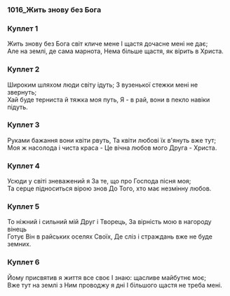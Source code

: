 ### 1016_Жить знову без Бога
### Куплет 1
Жить знову без Бога світ кличе мене І щастя дочасне мені не дає; <br/>Але на землі, де сама марнота, Нема більше щастя, як вірить в Христа.
### Куплет 2
Широким шляхом люди світу ідуть; З вузенької стежки мені не звернуть; <br/>Хай буде терниста й тяжка моя путь, Я - в рай, вони в пекло навіки підуть.
### Куплет 3
Руками бажання вони квіти рвуть, Та квіти любові їх в'януть вже тут; <br/>Моя ж насолода і чиста краса - Це вічна любов мого Друга - Христа.
### Куплет 4
Усюди у світі зневажений я За те, що про Господа пісня моя;<br/>Та серце підноситься вірою знов До Того, хто має незмінну любов.
### Куплет 5
То ніжний і сильний мій Друг і Творець, За вірність мою в нагороду вінець <br/>Готує Він в райських оселях Своїх, Де сліз і страждань вже не буде земних.
### Куплет 6
Йому присвятив я життя все своє І знаю: щасливе майбутнє моє;<br/>Вже тут на землі з Ним проводжу я дні І більшого щастя не треба мені.
